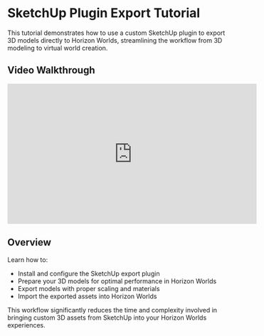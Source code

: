 # SketchUp Plugin Export Tutorial

This tutorial demonstrates how to use a custom SketchUp plugin to export 3D models directly to Horizon Worlds, streamlining the workflow from 3D modeling to virtual world creation.

## Video Walkthrough

<iframe width="560" height="315" src="https://www.youtube.com/embed/y2hnLyFFgEg" frameborder="0" allowfullscreen></iframe>

## Overview

Learn how to:
- Install and configure the SketchUp export plugin
- Prepare your 3D models for optimal performance in Horizon Worlds
- Export models with proper scaling and materials
- Import the exported assets into Horizon Worlds

This workflow significantly reduces the time and complexity involved in bringing custom 3D assets from SketchUp into your Horizon Worlds experiences.